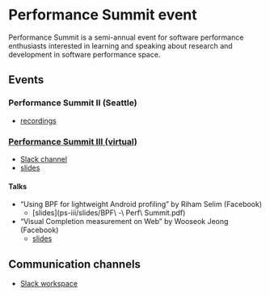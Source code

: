 # Performance Summit event
Performance Summit is a semi-annual event for software performance enthusiasts interested in learning and speaking about research and development in software performance space.

## Events
### Performance Summit II (Seattle)
- [recordings](https://www.youtube.com/playlist?list=PLkBzZYJWYzWsbI6sQnqKYF_YEupsdnxIi)

### [Performance Summit III (virtual)](https://performancesummitiii.splashthat.com/)
- [Slack channel](https://performancesummithq.slack.com/archives/CU6748V8C)
- [slides](ps-iii/slides)

#### Talks
- “Using BPF for lightweight Android profiling” by Riham Selim (Facebook)
  - [slides](ps-iii/slides/BPF\ -\ Perf\ Summit.pdf)
- “Visual Completion measurement on Web” by Wooseok Jeong (Facebook)
  - [slides](ps-iii/slides/VisualCompletion_slide.pdf)

## Communication channels
- [Slack workspace](https://join.slack.com/t/performancesummithq/shared_invite/zt-eb406st2-2Y3L3_bn863l8Lf1ByS2vA)
